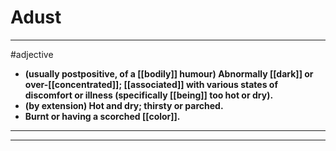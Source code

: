 # Adust
---
#adjective
- **(usually postpositive, of a [[bodily]] humour) Abnormally [[dark]] or over-[[concentrated]]; [[associated]] with various states of discomfort or illness (specifically [[being]] too hot or dry).**
- **(by extension) Hot and dry; thirsty or parched.**
- **Burnt or having a scorched [[color]].**
---
---
